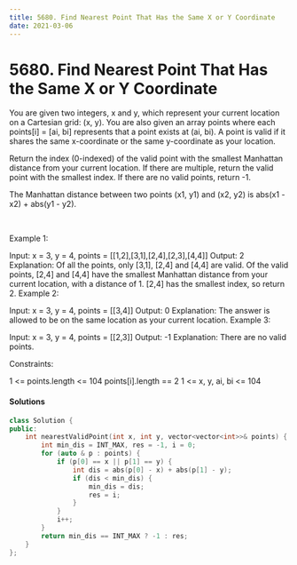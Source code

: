 ```yaml
---
title: 5680. Find Nearest Point That Has the Same X or Y Coordinate
date: 2021-03-06
---
```


# 5680. Find Nearest Point That Has the Same X or Y Coordinate

You are given two integers, x and y, which represent your current location on a Cartesian grid: (x, y). You are also given an array points where each points[i] = [ai, bi] represents that a point exists at (ai, bi). A point is valid if it shares the same x-coordinate or the same y-coordinate as your location.

Return the index (0-indexed) of the valid point with the smallest Manhattan distance from your current location. If there are multiple, return the valid point with the smallest index. If there are no valid points, return -1.

The Manhattan distance between two points (x1, y1) and (x2, y2) is abs(x1 - x2) + abs(y1 - y2).

 

Example 1:

Input: x = 3, y = 4, points = [[1,2],[3,1],[2,4],[2,3],[4,4]]
Output: 2
Explanation: Of all the points, only [3,1], [2,4] and [4,4] are valid. Of the valid points, [2,4] and [4,4] have the smallest Manhattan distance from your current location, with a distance of 1. [2,4] has the smallest index, so return 2.
Example 2:

Input: x = 3, y = 4, points = [[3,4]]
Output: 0
Explanation: The answer is allowed to be on the same location as your current location.
Example 3:

Input: x = 3, y = 4, points = [[2,3]]
Output: -1
Explanation: There are no valid points.
 

Constraints:

1 <= points.length <= 104
points[i].length == 2
1 <= x, y, ai, bi <= 104


#### Solutions

```c++
class Solution {
public:
    int nearestValidPoint(int x, int y, vector<vector<int>>& points) {
        int min_dis = INT_MAX, res = -1, i = 0;
        for (auto & p : points) {
            if (p[0] == x || p[1] == y) {
                int dis = abs(p[0] - x) + abs(p[1] - y);
                if (dis < min_dis) {
                    min_dis = dis;
                    res = i;
                }
            }
            i++;
        }
        return min_dis == INT_MAX ? -1 : res;
    }
};
```